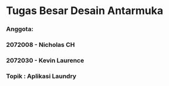 # Tugas Besar Desain Antarmuka

### Anggota:
### 2072008 - Nicholas CH
### 2072030 - Kevin Laurence

### Topik : Aplikasi Laundry
